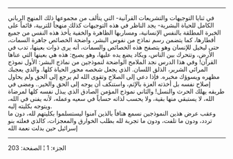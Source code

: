 ------------------------------------------------------------------------

في ثنايا التوجيهات والتشريعات القرآنية- التي يتألف من مجموعها ذلك المنهج
الرباني الكامل للحياة البشرية- يجد الناظر في هذه التوجيهات كذلك منهجاً
للتربية، قائماً على الخبرة المطلقة بالنفس الإنسانية، ومساربها الظاهرة
والخفية يأخذ هذه النفس من جميع أقطارها، كما يتضمن رسم نماذج من نفوس
البشر، واضحة الخصائص جاهرة السمات، حتى ليخيل للإنسان وهو يتصفح هذه
الخصائص والسمات، أنه يرى ذوات بعينها، تدب في الأرض، وتتحرك بين الناس،
ويكاد يضع يده عليها، وهو يصيح: هذه هي بعينها التي عناها القرآن! وفي هذا
الدرس نجد الملامح الواضحة لنموذجين من نماذج البشر: الأول نموذج المرائي
الشرير، الذلق اللسان. الذي يجعل شخصه محور الحياة كلها. والذي يعجبك مظهره
ويسوؤك مخبره. فإذا دعي إلى الصلاح وتقوى الله لم يرجع إلى الحق ولم يحاول
إصلاح نفسه بل أخذته العزة بالإثم، واستنكف أن يوجه إلى الحق والخير.. ومضى
في طريقه يهلك الحرث والنسل! والثاني نموذج المؤمن الصادق الذي يبذل نفسه
كلها لمرضاة الله، لا يستبقي منها بقية، ولا يحسب لذاته حساباً في سعيه
وعمله، لأنه يفنى في الله، ويتوجه بكليته إليه.  
وعقب عرض هذين النموذجين نسمع هتافاً بالذين آمنوا ليستسلموا بكليتهم لله،
دون ما تردد، ودون ما تلفت، ودون ما تجربة لله بطلب الخوارق والمعجزات،
كالذي فعلته بنو إسرائيل حين بدلت نعمة الله

------------------------------------------------------------------------

الجزء: 1 ¦ الصفحة: 203

